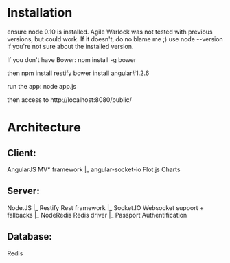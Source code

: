 Installation
============

ensure node 0.10 is installed. Agile Warlock was not tested with previous versions, but could work.
If it doesn't, do no blame me ;)
use node --version if you're not sure about the installed version.

If you don't have Bower:
npm install -g bower

then
npm install restify
bower install angular#1.2.6

run the app:
node app.js

then access to http://localhost:8080/public/

Architecture
============

Client:
-------

AngularJS               MV* framework
|_ angular-socket-io
Flot.js                 Charts

Server:
-------

Node.JS
|_ Restify              Rest framework
|_ Socket.IO            Websocket support + fallbacks
|_ NodeRedis            Redis driver
|_ Passport             Authentification


Database:
---------
Redis

